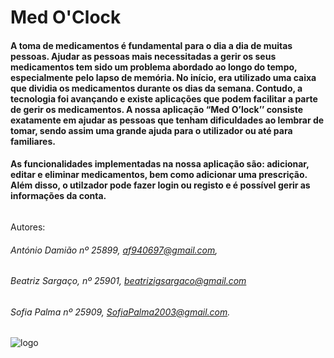 # Med O'Clock

#### A toma de medicamentos é fundamental para o dia a dia de muitas pessoas. Ajudar as pessoas mais necessitadas a gerir os seus medicamentos tem sido um problema abordado ao longo do tempo, especialmente pelo lapso de memória. No início, era utilizado uma caixa que dividia os medicamentos durante os dias da semana. Contudo, a tecnologia foi avançando e existe aplicações que podem facilitar a parte de gerir os medicamentos. A nossa aplicação “Med O’lock’’ consiste exatamente em ajudar as pessoas que tenham dificuldades ao lembrar de tomar, sendo assim uma grande ajuda para o utilizador ou até para familiares. 

 #### As funcionalidades implementadas na nossa aplicação são: adicionar, editar e eliminar medicamentos, bem como adicionar uma prescrição. Além disso, o utilzador pode fazer login ou registo e é possível gerir as informações da conta.

######
Autores:
###### António Damião nº 25899, af940697@gmail.com,
###### Beatriz Sargaço, nº 25901, beatrizigsargaco@gmail.com
###### Sofia Palma nº 25909, SofiaPalma2003@gmail.com.

 #####
 ![logo](https://github.com/user-attachments/assets/81e2bb74-b73a-454b-b4b8-23023fd1ae9e) 

